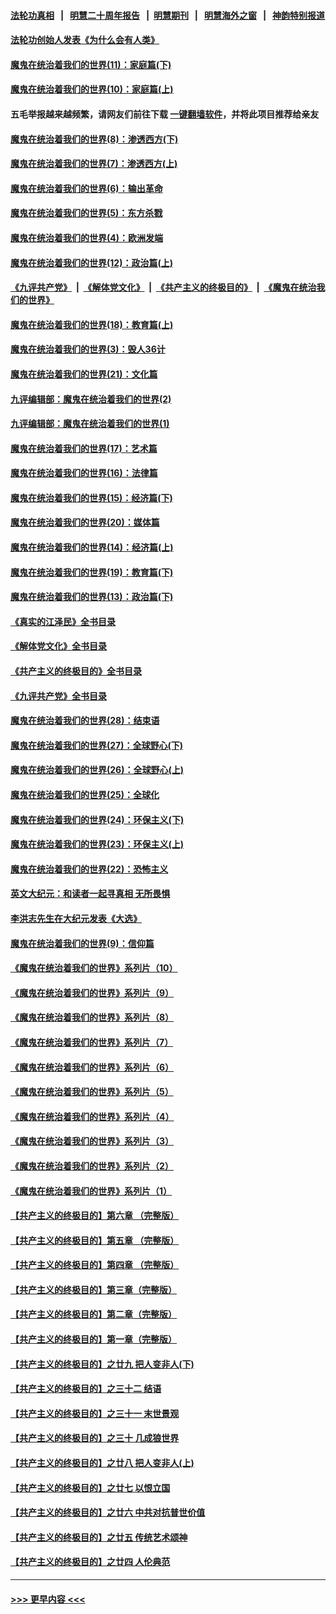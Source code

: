 #### [法轮功真相](https://github.com/gfw-breaker/truth/blob/master/README.md?t=0) &nbsp;&nbsp;|&nbsp;&nbsp; [明慧二十周年报告](https://github.com/gfw-breaker/mh-reports/blob/master/README.md?t=0) &nbsp;&nbsp;|&nbsp;&nbsp;[明慧期刊](https://github.com/gfw-breaker/mh-qikan) &nbsp;&nbsp;|&nbsp;&nbsp; [明慧海外之窗](https://github.com/gfw-breaker/mh-news/blob/master/README.md?t=0) &nbsp;&nbsp;|&nbsp;&nbsp; [神韵特别报道](https://github.com/gfw-breaker/mh-news/blob/master/shenyun.md?t=0)
#### [法轮功创始人发表《为什么会有人类》](../pages/nsc422/n13912117.md?t=03072143) 
#### [魔鬼在统治着我们的世界(11)：家庭篇(下)](../pages/nsc422/n10440961.md?t=03072143) 
#### [魔鬼在统治着我们的世界(10)：家庭篇(上)](../pages/nsc422/n10435448.md?t=03072143) 
#### 五毛举报越来越频繁，请网友们前往下载 [一键翻墙软件](https://github.com/gfw-breaker/ssr-accounts)，并将此项目推荐给亲友
#### [魔鬼在统治着我们的世界(8)：渗透西方(下)](../pages/nsc422/n10429603.md?t=03072143) 
#### [魔鬼在统治着我们的世界(7)：渗透西方(上)](../pages/nsc422/n10426013.md?t=03072143) 
#### [魔鬼在统治着我们的世界(6)：输出革命](../pages/nsc422/n10421536.md?t=03072143) 
#### [魔鬼在统治着我们的世界(5)：东方杀戮](../pages/nsc422/n10417707.md?t=03072143) 
#### [魔鬼在统治着我们的世界(4)：欧洲发端](../pages/nsc422/n10414890.md?t=03072143) 
#### [魔鬼在统治着我们的世界(12)：政治篇(上)](../pages/nsc422/n10444576.md?t=03072143) 
#### [《九评共产党》](https://github.com/begood0513/9ping.md/blob/master/README.md) &nbsp;|&nbsp; [《解体党文化》](../../../../jtdwh.md/blob/master/README.md)  &nbsp;|&nbsp; [《共产主义的终极目的》](../../../../gczydzjmd.md/blob/master/README.md) &nbsp;|&nbsp; [《魔鬼在统治我们的世界》](../../../../mgztzwmdsj.md/blob/master/README.md) 
#### [魔鬼在统治着我们的世界(18)：教育篇(上)](../pages/nsc422/n10526970.md?t=03072143) 
#### [魔鬼在统治着我们的世界(3)：毁人36计](../pages/nsc422/n10411583.md?t=03072143) 
#### [魔鬼在统治着我们的世界(21)：文化篇](../pages/nsc422/n10597706.md?t=03072143) 
#### [九评编辑部：魔鬼在统治着我们的世界(2)](../pages/nsc422/n10410036.md?t=03072143) 
#### [九评编辑部：魔鬼在统治着我们的世界(1)](../pages/nsc422/n10406825.md?t=03072143) 
#### [魔鬼在统治着我们的世界(17)：艺术篇](../pages/nsc422/n10499093.md?t=03072143) 
#### [魔鬼在统治着我们的世界(16)：法律篇](../pages/nsc422/n10485969.md?t=03072143) 
#### [魔鬼在统治着我们的世界(15)：经济篇(下)](../pages/nsc422/n10469975.md?t=03072143) 
#### [魔鬼在统治着我们的世界(20)：媒体篇](../pages/nsc422/n10586579.md?t=03072143) 
#### [魔鬼在统治着我们的世界(14)：经济篇(上)](../pages/nsc422/n10457370.md?t=03072143) 
#### [魔鬼在统治着我们的世界(19)：教育篇(下)](../pages/nsc422/n10564808.md?t=03072143) 
#### [魔鬼在统治着我们的世界(13)：政治篇(下)](../pages/nsc422/n10448270.md?t=03072143) 
#### [《真实的江泽民》全书目录](../pages/nsc422/n13721399.md?t=03072143) 
#### [《解体党文化》全书目录](../pages/nsc422/n13721157.md?t=03072143) 
#### [《共产主义的终极目的》全书目录](../pages/nsc422/n13721048.md?t=03072143) 
#### [《九评共产党》全书目录](../pages/nsc422/n13708085.md?t=03072143) 
#### [魔鬼在统治着我们的世界(28)：结束语](../pages/nsc422/n10936246.md?t=03072143) 
#### [魔鬼在统治着我们的世界(27)：全球野心(下)](../pages/nsc422/n10928319.md?t=03072143) 
#### [魔鬼在统治着我们的世界(26)：全球野心(上)](../pages/nsc422/n10900318.md?t=03072143) 
#### [魔鬼在统治着我们的世界(25)：全球化](../pages/nsc422/n10788205.md?t=03072143) 
#### [魔鬼在统治着我们的世界(24)：环保主义(下)](../pages/nsc422/n10695307.md?t=03072143) 
#### [魔鬼在统治着我们的世界(23)：环保主义(上)](../pages/nsc422/n10688613.md?t=03072143) 
#### [魔鬼在统治着我们的世界(22)：恐怖主义](../pages/nsc422/n10614727.md?t=03072143) 
#### [英文大纪元：和读者一起寻真相 无所畏惧](../pages/nsc422/n12542027.md?t=03072143) 
#### [李洪志先生在大纪元发表《大选》](../pages/nsc422/n12534746.md?t=03072143) 
#### [魔鬼在统治着我们的世界(9)：信仰篇](../pages/nsc422/n10432159.md?t=03072143) 
#### [《魔鬼在统治着我们的世界》系列片（10）](../pages/nsc422/n12292670.md?t=03072143) 
#### [《魔鬼在统治着我们的世界》系列片（9）](../pages/nsc422/n12290859.md?t=03072143) 
#### [《魔鬼在统治着我们的世界》系列片（8）](../pages/nsc422/n12287445.md?t=03072143) 
#### [《魔鬼在统治着我们的世界》系列片（7）](../pages/nsc422/n12283425.md?t=03072143) 
#### [《魔鬼在统治着我们的世界》系列片（6）](../pages/nsc422/n12282314.md?t=03072143) 
#### [《魔鬼在统治着我们的世界》系列片（5）](../pages/nsc422/n12281419.md?t=03072143) 
#### [《魔鬼在统治着我们的世界》系列片（4）](../pages/nsc422/n12274024.md?t=03072143) 
#### [《魔鬼在统治着我们的世界》系列片（3）](../pages/nsc422/n12271322.md?t=03072143) 
#### [《魔鬼在统治着我们的世界》系列片（2）](../pages/nsc422/n12269049.md?t=03072143) 
#### [《魔鬼在统治着我们的世界》系列片（1）](../pages/nsc422/n12267575.md?t=03072143) 
#### [【共产主义的终极目的】第六章 （完整版）](../pages/nsc422/n11428913.md?t=03072143) 
#### [【共产主义的终极目的】第五章 （完整版）](../pages/nsc422/n11428912.md?t=03072143) 
#### [【共产主义的终极目的】第四章 （完整版）](../pages/nsc422/n11428907.md?t=03072143) 
#### [【共产主义的终极目的】第三章（完整版）](../pages/nsc422/n11428848.md?t=03072143) 
#### [【共产主义的终极目的】第二章（完整版）](../pages/nsc422/n11428831.md?t=03072143) 
#### [【共产主义的终极目的】第一章（完整版）](../pages/nsc422/n11417651.md?t=03072143) 
#### [【共产主义的终极目的】之廿九 把人变非人(下)](../pages/nsc422/n11344140.md?t=03072143) 
#### [【共产主义的终极目的】之三十二 结语](../pages/nsc422/n11360535.md?t=03072143) 
#### [【共产主义的终极目的】之三十一 末世景观](../pages/nsc422/n11351129.md?t=03072143) 
#### [【共产主义的终极目的】之三十 几成狼世界](../pages/nsc422/n11348280.md?t=03072143) 
#### [【共产主义的终极目的】之廿八 把人变非人(上)](../pages/nsc422/n11340492.md?t=03072143) 
#### [【共产主义的终极目的】之廿七 以恨立国](../pages/nsc422/n11336944.md?t=03072143) 
#### [【共产主义的终极目的】之廿六 中共对抗普世价值](../pages/nsc422/n11324785.md?t=03072143) 
#### [【共产主义的终极目的】之廿五 传统艺术颂神](../pages/nsc422/n11296396.md?t=03072143) 
#### [【共产主义的终极目的】之廿四 人伦典范](../pages/nsc422/n11296397.md?t=03072143) 

----
#### [ >>> 更早内容 <<< ](../indexes/nsc422-earlier.md)
